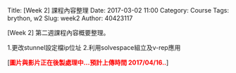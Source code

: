 Title: [Week 2] 課程內容整理
Date: 2017-03-02 11:00
Category: Course
Tags: brython, w2
Slug: week2
Author: 40423117


[Week 2] 第二週課程內容概要整理。

1.更改stunnel設定檔ip位址
2.利用solvespace組立及v-rep應用

<!-- PELICAN_END_SUMMARY -->

[<b><font color="#FF0000">圖片與影片正在後製處理中...預計上傳時間 2017/04/16..</font></b>]
